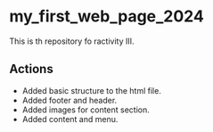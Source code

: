 # my_first_web_page_2024

This is th repository fo ractivity III.

## Actions

- Added basic structure to the html file.
- Added footer and header.
- Added images for content section. 
- Added content and menu.